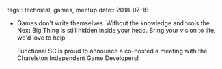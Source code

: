 tags:: technical, games, meetup
date:: 2018-07-18

- Games don't write themselves. Without the knowledge and tools the Next Big Thing is still hidden inside your head. Bring your vision to life, we'd love to help.
  
  Functional SC is proud to announce a co-hosted a meeting with the Charelston Independent Game Developers!